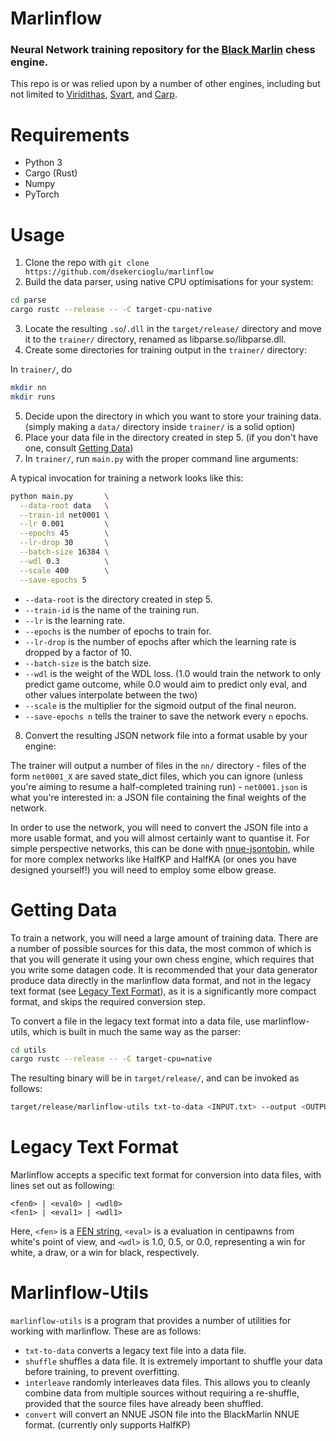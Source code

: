 # Marlinflow
### Neural Network training repository for the [Black Marlin](https://github.com/dsekercioglu/blackmarlin) chess engine.

This repo is or was relied upon by a number of other engines, including but not limited to [Viridithas](https://github.com/cosmobobak/viridithas), [Svart](https://github.com/crippa1337/svart), and [Carp](https://github.com/dede1751/carp).

# Requirements
- Python 3
- Cargo (Rust)
- Numpy
- PyTorch

# Usage
1. Clone the repo with `git clone https://github.com/dsekercioglu/marlinflow`
2. Build the data parser, using native CPU optimisations for your system:

```bash
cd parse
cargo rustc --release -- -C target-cpu-native
```

3. Locate the resulting `.so`/`.dll` in the `target/release/` directory and move it to the `trainer/` directory, renamed as libparse.so/libparse.dll.
4. Create some directories for training output in the `trainer/` directory:

In `trainer/`, do
```bash
mkdir nn
mkdir runs
```

5. Decide upon the directory in which you want to store your training data. (simply making a `data/` directory inside `trainer/` is a solid option)
6. Place your data file in the directory created in step 5. (if you don't have one, consult [Getting Data](#getting-data))
7. In `trainer/`, run `main.py` with the proper command line arguments:

A typical invocation for training a network looks like this:
```bash
python main.py       \
  --data-root data   \
  --train-id net0001 \
  --lr 0.001         \
  --epochs 45        \
  --lr-drop 30       \
  --batch-size 16384 \
  --wdl 0.3          \
  --scale 400        \
  --save-epochs 5
```

- `--data-root` is the directory created in step 5.
- `--train-id` is the name of the training run.
- `--lr` is the learning rate.
- `--epochs` is the number of epochs to train for.
- `--lr-drop` is the number of epochs after which the learning rate is dropped by a factor of 10.
- `--batch-size` is the batch size.
- `--wdl` is the weight of the WDL loss. (1.0 would train the network to only predict game outcome, while 0.0 would aim to predict only eval, and other values interpolate between the two)
- `--scale` is the multiplier for the sigmoid output of the final neuron.
- `--save-epochs n` tells the trainer to save the network every `n` epochs.

8. Convert the resulting JSON network file into a format usable by your engine:

The trainer will output a number of files in the `nn/` directory - files of the form `net0001_X` are saved state_dict files, which you can ignore (unless you're aiming to resume a half-completed training run) - `net0001.json` is what you're interested in: a JSON file containing the final weights of the network. 

In order to use the network, you will need to convert the JSON file into a more usable format, and you will almost certainly want to quantise it. For simple perspective networks, this can be done with [nnue-jsontobin](https://github.com/cosmobobak/nnue-jsontobin), while for more complex networks like HalfKP and HalfKA (or ones you have designed yourself!) you will need to employ some elbow grease.

# Getting Data
To train a network, you will need a large amount of training data. There are a number of possible sources for this data, the most common of which is that you will generate it using your own chess engine, which requires that you write some datagen code. It is recommended that your data generator produce data directly in the marlinflow data format, and not in the legacy text format (see [Legacy Text Format](#legacy-text-format)), as it is a significantly more compact format, and skips the required conversion step.

To convert a file in the legacy text format into a data file, use marlinflow-utils, which is built in much the same way as the parser:
```bash
cd utils
cargo rustc --release -- -C target-cpu=native
```
The resulting binary will be in `target/release/`, and can be invoked as follows:
```bash
target/release/marlinflow-utils txt-to-data <INPUT.txt> --output <OUTPUT.bin>
```

# Legacy Text Format
Marlinflow accepts a specific text format for conversion into data files, with lines set out as following:
```
<fen0> | <eval0> | <wdl0>
<fen1> | <eval1> | <wdl1>
```
Here, `<fen>` is a [FEN string](https://www.chessprogramming.org/Forsyth-Edwards_Notation), `<eval>` is a evaluation in centipawns from white's point of view, and `<wdl>` is 1.0, 0.5, or 0.0, representing a win for white, a draw, or a win for black, respectively.

# Marlinflow-Utils
`marlinflow-utils` is a program that provides a number of utilities for working with marlinflow. These are as follows:
- `txt-to-data` converts a legacy text file into a data file.
- `shuffle` shuffles a data file. It is extremely important to shuffle your data before training, to prevent overfitting.
- `interleave` randomly interleaves data files. This allows you to cleanly combine data from multiple sources without requiring a re-shuffle, provided that the source files have already been shuffled.
- `convert` will convert an NNUE JSON file into the BlackMarlin NNUE format. (currently only supports HalfKP)